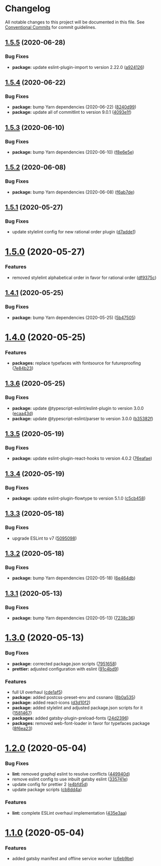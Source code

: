 # Changelog

All notable changes to this project will be documented in this file. See
[Conventional Commits](https://conventionalcommits.org) for commit guidelines.

## [1.5.5](https://github.com/DecliningLotus/gatsby-lotus-starter/compare/v1.5.4...v1.5.5) (2020-06-28)


### Bug Fixes

* **package:** update eslint-plugin-import to version 2.22.0 ([a924126](https://github.com/DecliningLotus/gatsby-lotus-starter/commit/a924126de4f6eb0e058a66c64855d742bfdf678e))

## [1.5.4](https://github.com/DecliningLotus/gatsby-lotus-starter/compare/v1.5.3...v1.5.4) (2020-06-22)


### Bug Fixes

* **package:** bump Yarn dependencies (2020-06-22) ([8240d99](https://github.com/DecliningLotus/gatsby-lotus-starter/commit/8240d99db60341fc8464d29bcf6b58438463b608))
* **package:** update all of commitlint to version 9.0.1 ([4093e1f](https://github.com/DecliningLotus/gatsby-lotus-starter/commit/4093e1f024547806d278bb91305a376321f2c98c))

## [1.5.3](https://github.com/DecliningLotus/gatsby-lotus-starter/compare/v1.5.2...v1.5.3) (2020-06-10)


### Bug Fixes

* **package:** bump Yarn dependencies (2020-06-10) ([f8e6e5e](https://github.com/DecliningLotus/gatsby-lotus-starter/commit/f8e6e5e90be019e9f4a371abad2e3a26611c5083))

## [1.5.2](https://github.com/DecliningLotus/gatsby-lotus-starter/compare/v1.5.1...v1.5.2) (2020-06-08)


### Bug Fixes

* **package:** bump Yarn dependencies (2020-06-08) ([f6ab7de](https://github.com/DecliningLotus/gatsby-lotus-starter/commit/f6ab7dec863d403651c03d9a2f89222ce8e76639))

## [1.5.1](https://github.com/DecliningLotus/gatsby-lotus-starter/compare/v1.5.0...v1.5.1) (2020-05-27)


### Bug Fixes

* update stylelint config for new rational order plugin ([d7adde1](https://github.com/DecliningLotus/gatsby-lotus-starter/commit/d7adde13846ecc19b1f76051a8a2fffc294ec554))

# [1.5.0](https://github.com/DecliningLotus/gatsby-lotus-starter/compare/v1.4.1...v1.5.0) (2020-05-27)


### Features

* removed stylelint alphabetical order in favor for rational order ([df9375c](https://github.com/DecliningLotus/gatsby-lotus-starter/commit/df9375cfb9bde263dd8146f51f19cd05bffec0a3))

## [1.4.1](https://github.com/DecliningLotus/gatsby-lotus-starter/compare/v1.4.0...v1.4.1) (2020-05-25)


### Bug Fixes

* **package:** bump Yarn dependencies (2020-05-25) ([5b47505](https://github.com/DecliningLotus/gatsby-lotus-starter/commit/5b4750552c9fd5988d873f086db7033fe5ccbc8f))

# [1.4.0](https://github.com/DecliningLotus/gatsby-lotus-starter/compare/v1.3.6...v1.4.0) (2020-05-25)


### Features

* **packages:** replace typefaces with fontsource for futureproofing ([7e84b23](https://github.com/DecliningLotus/gatsby-lotus-starter/commit/7e84b23bdc550e0930354d360fa977e728435e02))

## [1.3.6](https://github.com/DecliningLotus/gatsby-lotus-starter/compare/v1.3.5...v1.3.6) (2020-05-25)


### Bug Fixes

* **package:** update @typescript-eslint/eslint-plugin to version 3.0.0 ([ecaa43d](https://github.com/DecliningLotus/gatsby-lotus-starter/commit/ecaa43db550bd11f41f6eb88d89c256821661332))
* **package:** update @typescript-eslint/parser to version 3.0.0 ([b35382f](https://github.com/DecliningLotus/gatsby-lotus-starter/commit/b35382f919d93146470ff393294cc97b9e1b0a91))

## [1.3.5](https://github.com/DecliningLotus/gatsby-lotus-starter/compare/v1.3.4...v1.3.5) (2020-05-19)


### Bug Fixes

* **package:** update eslint-plugin-react-hooks to version 4.0.2 ([76eafae](https://github.com/DecliningLotus/gatsby-lotus-starter/commit/76eafae21b25fc895c3a5a838d8d31def2333d75))

## [1.3.4](https://github.com/DecliningLotus/gatsby-lotus-starter/compare/v1.3.3...v1.3.4) (2020-05-19)


### Bug Fixes

* **package:** update eslint-plugin-flowtype to version 5.1.0 ([c5cb458](https://github.com/DecliningLotus/gatsby-lotus-starter/commit/c5cb4586f9970c99b56a36d2ca20f58277a5e346))

## [1.3.3](https://github.com/DecliningLotus/gatsby-lotus-starter/compare/v1.3.2...v1.3.3) (2020-05-18)


### Bug Fixes

* upgrade ESLint to v7 ([5095098](https://github.com/DecliningLotus/gatsby-lotus-starter/commit/5095098d110649f513d3ee85346de2bab0ee44c8))

## [1.3.2](https://github.com/DecliningLotus/gatsby-lotus-starter/compare/v1.3.1...v1.3.2) (2020-05-18)


### Bug Fixes

* **package:** bump Yarn dependencies (2020-05-18) ([6e464db](https://github.com/DecliningLotus/gatsby-lotus-starter/commit/6e464db485fcaf2db93395899981116b56288d4a))

## [1.3.1](https://github.com/DecliningLotus/gatsby-lotus-starter/compare/v1.3.0...v1.3.1) (2020-05-13)


### Bug Fixes

* **package:** bump Yarn dependencies (2020-05-13) ([7238c36](https://github.com/DecliningLotus/gatsby-lotus-starter/commit/7238c364371490b03828d224a8beb0e5fd66da2b))

# [1.3.0](https://github.com/DecliningLotus/gatsby-lotus-starter/compare/v1.2.0...v1.3.0) (2020-05-13)


### Bug Fixes

* **package:** corrected package.json scripts ([7951658](https://github.com/DecliningLotus/gatsby-lotus-starter/commit/79516583bb6c03839ea7458dbeba4af5103fddce))
* **prettier:** adjusted configuration with eslint ([91c4bd9](https://github.com/DecliningLotus/gatsby-lotus-starter/commit/91c4bd9dfeb5a8eb34d375ee7bbeb93c3cd5b5f2))


### Features

* full UI overhaul ([cde1af5](https://github.com/DecliningLotus/gatsby-lotus-starter/commit/cde1af5bb3b6f9c574bba28b6629ada0de5e9ac4))
* **package:** added postcss-preset-env and cssnano ([8b0a535](https://github.com/DecliningLotus/gatsby-lotus-starter/commit/8b0a5351c33614b7a71af596b107785a82b1b7e4))
* **package:** added react-icons ([d3d10f2](https://github.com/DecliningLotus/gatsby-lotus-starter/commit/d3d10f2efb687b653f2fd792358d967d8a4eac4c))
* **package:** added stylelint and adjusted package.json scripts for it ([1581467](https://github.com/DecliningLotus/gatsby-lotus-starter/commit/1581467f90237f96906adec5f40a11fde68dd55c))
* **packages:** added gatsby-plugin-preload-fonts ([24d2396](https://github.com/DecliningLotus/gatsby-lotus-starter/commit/24d2396673f84d5beff7b7af60bb9143220b9370))
* **packages:** removed web-font-loader in favor for typefaces package ([8f6ea23](https://github.com/DecliningLotus/gatsby-lotus-starter/commit/8f6ea232edbd7ba8d0e2bf50c8a6d648478fa91f))

# [1.2.0](https://github.com/DecliningLotus/gatsby-lotus-starter/compare/v1.1.0...v1.2.0) (2020-05-04)


### Bug Fixes

* **lint:** removed graphql eslint to resolve conflicts ([449940d](https://github.com/DecliningLotus/gatsby-lotus-starter/commit/449940d7a7ad6010bb2ad8f8b3035d496b6a4693))
* remove eslint config to use inbuilt gatsby eslint ([335741e](https://github.com/DecliningLotus/gatsby-lotus-starter/commit/335741e012579484455bf08598cc9db59d5a5753))
* update config for prettier 2 ([e4bfd5d](https://github.com/DecliningLotus/gatsby-lotus-starter/commit/e4bfd5d319ea951d142eae9dbd0037a5ad60ba94))
* update package scripts ([cb8dd4a](https://github.com/DecliningLotus/gatsby-lotus-starter/commit/cb8dd4a71ca9acc23698f2c0aa8a329507bed56a))


### Features

* **lint:** complete ESLint overhaul implementation ([435e3aa](https://github.com/DecliningLotus/gatsby-lotus-starter/commit/435e3aae5b55a0943b323a8aa19519f9108e2937))

# [1.1.0](https://github.com/DecliningLotus/gatsby-lotus-starter/compare/v1.0.4...v1.1.0) (2020-05-04)

### Features

- added gatsby manifest and offline service worker ([c6eb9be](https://github.com/DecliningLotus/gatsby-lotus-starter/commit/c6eb9bebf8f5be52fe09357e82560208046c0a22))
